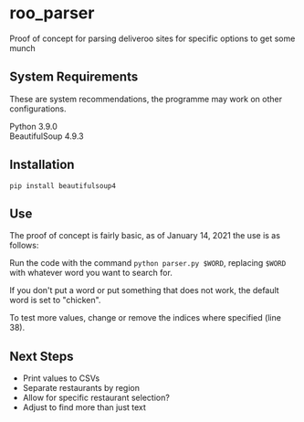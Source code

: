 # roo_parser
Proof of concept for parsing deliveroo sites for specific options to get some munch

## System Requirements
These are system recommendations, the programme may work on other configurations.</br>


Python 3.9.0</br>
BeautifulSoup 4.9.3

## Installation
`pip install beautifulsoup4`

## Use
The proof of concept is fairly basic, as of January 14, 2021 the use is as follows:

Run the code with the command `python parser.py $WORD`, replacing `$WORD` with
whatever word you want to search for.

If you don't put a word or put something that does not work, 
the default word is set to "chicken".

To test more values, change or remove the indices where specified (line 38).

## Next Steps
* Print values to CSVs
* Separate restaurants by region
* Allow for specific restaurant selection?
* Adjust to find more than just text
